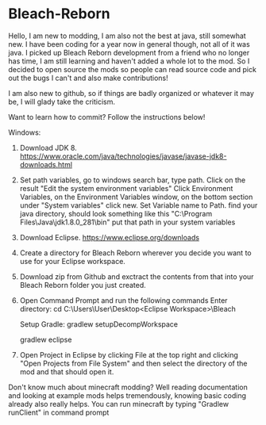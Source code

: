 # Bleach-Reborn
Hello, I am new to modding, I am also not the best at java, still somewhat new. I have been coding for a year now in general though, not all of it was java. I picked up Bleach Reborn development from a friend who no longer has time, I am still learning and haven't added a whole lot to the mod. So I decided to open source the mods so people can read source code and pick out the bugs I can't and also make contributions!

I am also new to github, so if things are badly organized or whatever it may be, I will glady take the criticism.

Want to learn how to commit? 
Follow the instructions below!

Windows:
1. Download JDK 8. 
    https://www.oracle.com/java/technologies/javase/javase-jdk8-downloads.html
2. Set path variables, go to windows search bar, type path. Click on the result "Edit the system environment variables"
    Click Environment Variables, on the Environment Variables window, on the bottom section under "System variables" click new.
     Set Variable name to Path.
      find your java directory, should look something like this "C:\Program Files\Java\jdk1.8.0_281\bin" put that path in your system variables
3. Download Eclipse.
    https://www.eclipse.org/downloads
4. Create a directory for Bleach Reborn wherever you decide you want to use for your Eclipse workspace.
5. Download zip from Github and exctract the contents from that into your Bleach Reborn folder you just created.
6. Open Command Prompt and run the following commands
    Enter directory:
    cd C:\Users\User\Desktop\<Eclipse Workspace>\Bleach
    
    Setup Gradle:
     gradlew setupDecompWorkspace
    
     gradlew eclipse
     
7. Open Project in Eclipse by clicking File at the top right and clicking "Open Projects from File System" and then select the directory of the mod and that should open it.

Don't know much about minecraft modding? Well reading documentation and looking at example mods helps tremendously, knowing basic coding already also really helps.
You can run minecraft by typing "Gradlew runClient" in command prompt 
